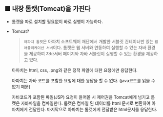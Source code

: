## ■ 내장 톰캣(Tomcat)을 가진다

- 톰캣을 따로 설치할 필요없이 바로 실행이 가능하다.
- Tomcat?

  > `아파치 톰캣`은 아파치 소프트웨어 재단에서 개발한 서블릿 컨테이너만 있는 `웹 애플리케이션 서버`이다. 톰캣은 웹 서버와 연동하여 실행할 수 있는 자바 환경을 제공하여 자바서버 페이지와 자바 서블릿이 실행할 수 있는 환경을 제공하고 있다.
  >

  아파치는 html, css, .png와 같은 정적 파일에 대한 요청에만 응답한다.

  아파치는 자바 코드를 포함한 요청에 대한 응답을 할 수 없다. (java코드를 읽을 수 없기 때문)

  자바코드가 포함된 파일(JSP) 요청이 들어올 시 제어권을 Tomcat에게 넘기고 톰캣은 자바파일을 컴파일한다. 톰캣은 컴파일 된 데이터를 html 문서로 변환하여 아파치에게 전달한다. 마지막으로 아파치는 톰캣에게 전달받은 html문서를 응답한다.